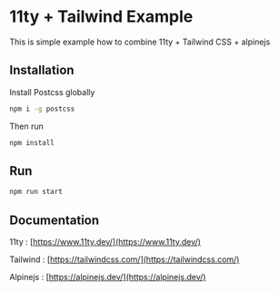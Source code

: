 # 11ty + Tailwind Example

This is simple example how to combine 11ty + Tailwind CSS + alpinejs

## Installation

Install Postcss globally

```bash
npm i -g postcss
```

Then run

```bash
npm install
```

## Run

```bash
npm run start
```

## Documentation

11ty : [https://www.11ty.dev/](https://www.11ty.dev/)

Tailwind : [https://tailwindcss.com/](https://tailwindcss.com/)

Alpinejs : [https://alpinejs.dev/](https://alpinejs.dev/)

